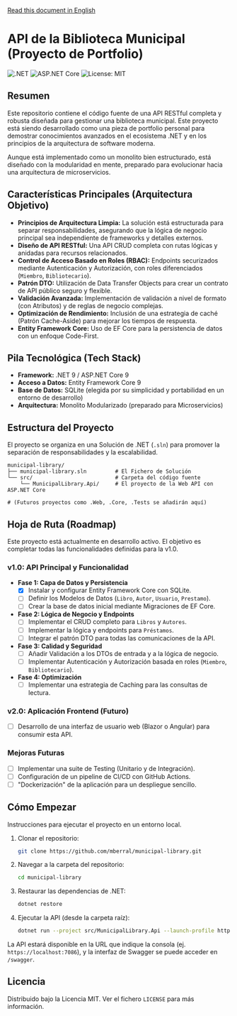 [Read this document in English](README.md)

# API de la Biblioteca Municipal (Proyecto de Portfolio)

![.NET](https://img.shields.io/badge/.NET-9.0-512BD4?style=for-the-badge&logo=dotnet) ![ASP.NET Core](https://img.shields.io/badge/ASP.NET_Core-9.0-512BD4?style=for-the-badge) ![License: MIT](https://img.shields.io/badge/License-MIT-yellow.svg?style=for-the-badge)

## Resumen

Este repositorio contiene el código fuente de una API RESTful completa y robusta diseñada para gestionar una biblioteca municipal. Este proyecto está siendo desarrollado como una pieza de portfolio personal para demostrar conocimientos avanzados en el ecosistema .NET y en los principios de la arquitectura de software moderna.

Aunque está implementado como un monolito bien estructurado, está diseñado con la modularidad en mente, preparado para evolucionar hacia una arquitectura de microservicios.

## Características Principales (Arquitectura Objetivo)

* **Principios de Arquitectura Limpia:** La solución está estructurada para separar responsabilidades, asegurando que la lógica de negocio principal sea independiente de frameworks y detalles externos.
* **Diseño de API RESTful:** Una API CRUD completa con rutas lógicas y anidadas para recursos relacionados.
* **Control de Acceso Basado en Roles (RBAC):** Endpoints securizados mediante Autenticación y Autorización, con roles diferenciados (`Miembro`, `Bibliotecario`).
* **Patrón DTO:** Utilización de Data Transfer Objects para crear un contrato de API público seguro y flexible.
* **Validación Avanzada:** Implementación de validación a nivel de formato (con Atributos) y de reglas de negocio complejas.
* **Optimización de Rendimiento:** Inclusión de una estrategia de caché (Patrón Cache-Aside) para mejorar los tiempos de respuesta.
* **Entity Framework Core:** Uso de EF Core para la persistencia de datos con un enfoque Code-First.

## Pila Tecnológica (Tech Stack)

* **Framework:** .NET 9 / ASP.NET Core 9
* **Acceso a Datos:** Entity Framework Core 9
* **Base de Datos:** SQLite (elegida por su simplicidad y portabilidad en un entorno de desarrollo)
* **Arquitectura:** Monolito Modularizado (preparado para Microservicios)

## Estructura del Proyecto

El proyecto se organiza en una Solución de .NET (`.sln`) para promover la separación de responsabilidades y la escalabilidad.

```
municipal-library/
├── municipal-library.sln         # El Fichero de Solución
└── src/                          # Carpeta del código fuente
    └── MunicipalLibrary.Api/     # El proyecto de la Web API con ASP.NET Core

# (Futuros proyectos como .Web, .Core, .Tests se añadirán aquí)
```

## Hoja de Ruta (Roadmap)

Este proyecto está actualmente en desarrollo activo. El objetivo es completar todas las funcionalidades definidas para la v1.0.

### v1.0: API Principal y Funcionalidad
* **Fase 1: Capa de Datos y Persistencia**
    * [X] Instalar y configurar Entity Framework Core con SQLite.
    * [ ] Definir los Modelos de Datos (`Libro`, `Autor`, `Usuario`, `Prestamo`).
    * [ ] Crear la base de datos inicial mediante Migraciones de EF Core.
* **Fase 2: Lógica de Negocio y Endpoints**
    * [ ] Implementar el CRUD completo para `Libros` y `Autores`.
    * [ ] Implementar la lógica y endpoints para `Préstamos`.
    * [ ] Integrar el patrón DTO para todas las comunicaciones de la API.
* **Fase 3: Calidad y Seguridad**
    * [ ] Añadir Validación a los DTOs de entrada y a la lógica de negocio.
    * [ ] Implementar Autenticación y Autorización basada en roles (`Miembro`, `Bibliotecario`).
* **Fase 4: Optimización**
    * [ ] Implementar una estrategia de Caching para las consultas de lectura.

### v2.0: Aplicación Frontend (Futuro)
* [ ] Desarrollo de una interfaz de usuario web (Blazor o Angular) para consumir esta API.

### Mejoras Futuras
* [ ] Implementar una suite de Testing (Unitario y de Integración).
* [ ] Configuración de un pipeline de CI/CD con GitHub Actions.
* [ ] "Dockerización" de la aplicación para un despliegue sencillo.

## Cómo Empezar

Instrucciones para ejecutar el proyecto en un entorno local.

1.  Clonar el repositorio:
    ```sh
    git clone https://github.com/mberral/municipal-library.git
    ```
2.  Navegar a la carpeta del repositorio:
    ```sh
    cd municipal-library
    ```
3.  Restaurar las dependencias de .NET:
    ```sh
    dotnet restore
    ```
4.  Ejecutar la API (desde la carpeta raíz):
    ```sh
    dotnet run --project src/MunicipalLibrary.Api --launch-profile https
    ```
La API estará disponible en la URL que indique la consola (ej. `https://localhost:7086`), y la interfaz de Swagger se puede acceder en `/swagger`.

## Licencia

Distribuido bajo la Licencia MIT. Ver el fichero `LICENSE` para más información.